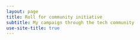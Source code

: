 ```yaml
---
layout: page
title: Roll for community initiative
subtitle: My campaign through the tech community
use-site-title: true
---
```

